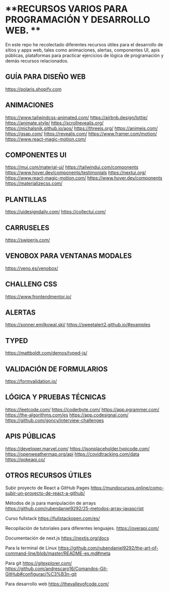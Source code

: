 # **RECURSOS VARIOS PARA PROGRAMACIÓN Y DESARROLLO WEB. **
En este repo he recolectado diferentes recursos útiles para el desarrollo de sitios y apps web, tales como animaciones, alertas, componentes UI, apis públicas, plataformas  para practicar ejercicios de lógica de programación y demás recursos relacionados. 

## GUÍA PARA DISEÑO WEB
https://polaris.shopify.com

## ANIMACIONES 
https://www.tailwindcss-animated.com/
https://airbnb.design/lottie/
https://animate.style/
https://scrollrevealjs.org/
https://michalsnik.github.io/aos/
https://threejs.org/
https://animejs.com/
https://gsap.com/
https://revealjs.com/
https://www.framer.com/motion/
https://www.react-magic-motion.com/

## COMPONENTES UI
https://mui.com/material-ui/
https://tailwindui.com/components
https://www.hover.dev/components/testimonials
https://nextui.org/
https://www.react-magic-motion.com/
https://www.hover.dev/components
https://materializecss.com/

## PLANTILLAS
https://uidesigndaily.com/
https://collectui.com/

## CARRUSELES
https://swiperjs.com/

## VENOBOX PARA VENTANAS MODALES
https://veno.es/venobox/

## CHALLENG CSS
https://www.frontendmentor.io/

## ALERTAS 
https://sonner.emilkowal.ski/
https://sweetalert2.github.io/#examples

## TYPED
https://mattboldt.com/demos/typed-js/

## VALIDACIÓN DE FORMULARIOS
https://formvalidation.io/

## LÓGICA Y PRUEBAS TÉCNICAS 
https://leetcode.com/
https://coderbyte.com/
https://app.pgrammer.com/
https://the-algorithms.com/es
https://app.codesignal.com/
https://github.com/goncy/interview-challenges

## APIS PÚBLICAS 
https://developer.marvel.com/
https://jsonplaceholder.typicode.com/
https://openweathermap.org/api
https://covidtracking.com/data
https://pokeapi.co/

## OTROS RECURSOS ÚTILES

Subir proyecto de React a GitHub Pages
https://mundocursos.online/como-subir-un-proyecto-de-react-a-github/

Métodos de js para manipulación de arrays 
https://github.com/rubendaniel9292/25-metodos-array-javascript

Curso fullstack
https://fullstackopen.com/es/

Recopilación de tutoriales para diferentes lenguajes.
https://overapi.com/

Documentación de next.js 
https://nextjs.org/docs

Para la terminal de Linux
https://github.com/rubendaniel9292/the-art-of-command-line/blob/master/README-es.md#meta

Para git
https://gitexplorer.com/
https://github.com/andrescaro16/Comandos-Git-GitHub#configuraci%C3%B3n-git

Para desarrollo web
https://thevalleyofcode.com/



